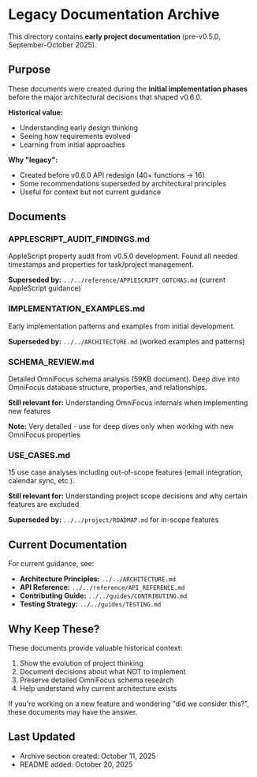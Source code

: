 # Legacy Documentation Archive

This directory contains **early project documentation** (pre-v0.5.0, September-October 2025).

## Purpose

These documents were created during the **initial implementation phases** before the major architectural decisions that shaped v0.6.0.

**Historical value:**
- Understanding early design thinking
- Seeing how requirements evolved
- Learning from initial approaches

**Why "legacy":**
- Created before v0.6.0 API redesign (40+ functions → 16)
- Some recommendations superseded by architectural principles
- Useful for context but not current guidance

## Documents

### APPLESCRIPT_AUDIT_FINDINGS.md
AppleScript property audit from v0.5.0 development. Found all needed timestamps and properties for task/project management.

**Superseded by:** `../../reference/APPLESCRIPT_GOTCHAS.md` (current AppleScript guidance)

### IMPLEMENTATION_EXAMPLES.md
Early implementation patterns and examples from initial development.

**Superseded by:** `../../ARCHITECTURE.md` (worked examples and patterns)

### SCHEMA_REVIEW.md
Detailed OmniFocus schema analysis (59KB document). Deep dive into OmniFocus database structure, properties, and relationships.

**Still relevant for:** Understanding OmniFocus internals when implementing new features

**Note:** Very detailed - use for deep dives only when working with new OmniFocus properties

### USE_CASES.md
15 use case analyses including out-of-scope features (email integration, calendar sync, etc.).

**Still relevant for:** Understanding project scope decisions and why certain features are excluded

**Superseded by:** `../../project/ROADMAP.md` for in-scope features

## Current Documentation

For current guidance, see:
- **Architecture Principles:** `../../ARCHITECTURE.md`
- **API Reference:** `../../reference/API_REFERENCE.md`
- **Contributing Guide:** `../../guides/CONTRIBUTING.md`
- **Testing Strategy:** `../../guides/TESTING.md`

## Why Keep These?

These documents provide valuable historical context:
1. Show the evolution of project thinking
2. Document decisions about what NOT to implement
3. Preserve detailed OmniFocus schema research
4. Help understand why current architecture exists

If you're working on a new feature and wondering "did we consider this?", these documents may have the answer.

## Last Updated

- Archive section created: October 11, 2025
- README added: October 20, 2025
